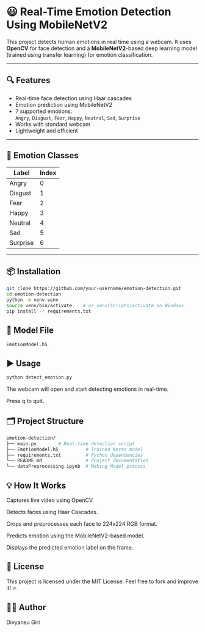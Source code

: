 # 😃 Real-Time Emotion Detection Using MobileNetV2

This project detects human emotions in real time using a webcam. It uses **OpenCV** for face detection and a **MobileNetV2**-based deep learning model (trained using transfer learning) for emotion classification.

---

## 🔍 Features

- Real-time face detection using Haar cascades
- Emotion prediction using MobileNetV2
- 7 supported emotions:  
  `Angry`, `Disgust`, `Fear`, `Happy`, `Neutral`, `Sad`, `Surprise`
- Works with standard webcam
- Lightweight and efficient

---

## 🧠 Emotion Classes

| Label     | Index |
|-----------|-------|
| Angry     | 0     |
| Disgust   | 1     |
| Fear      | 2     |
| Happy     | 3     |
| Neutral   | 4     |
| Sad       | 5     |
| Surprise  | 6     |

---

## 📦 Installation

```bash
git clone https://github.com/your-username/emotion-detection.git
cd emotion-detection
python -m venv venv
source venv/bin/activate    # or venv\Scripts\activate on Windows
pip install -r requirements.txt
```

## 🧠 Model File

```bash
EmotionModel.h5
```

## ▶️ Usage

```bash
python detect_emotion.py
```
The webcam will open and start detecting emotions in real-time.

Press q to quit.

## 🗂️ Project Structure

```bash
emotion-detection/
├── main.py        # Real-time detection script
├── EmotionModel.h5          # Trained Keras model
├── requirements.txt         # Python dependencies
└── README.md                # Project documentation
└── dataPreprocessing.ipynb  # Making Model process
```

## 💡 How It Works
Captures live video using OpenCV.

Detects faces using Haar Cascades.

Crops and preprocesses each face to 224x224 RGB format.

Predicts emotion using the MobileNetV2-based model.

Displays the predicted emotion label on the frame.

## 📜 License
This project is licensed under the MIT License.
Feel free to fork and improve it! 🔥

## 🙋‍♂️ Author
Divyansu Giri
